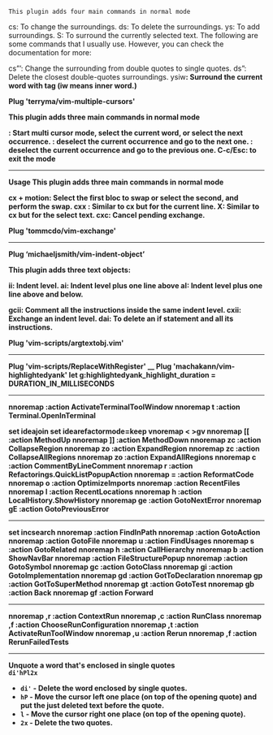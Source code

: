     This plugin adds four main commands in normal mode

cs: To change the surroundings.
ds: To delete the surroundings.
ys: To add surroundings.
S: To surround the currently selected text.
The following are some commands that I usually use. However, you can check the documentation for more:

cs”’: Change the surrounding from double quotes to single quotes.
ds”: Delete the closest double-quotes surroundings.
ysiw<b>: Surround the current word with <b> tag (iw means inner word.)

Plug 'terryma/vim-multiple-cursors'

This plugin adds three main commands in normal mode

<ALT-n>: Start multi cursor mode, select the current word, or select the next occurrence.
<ALT-x>: deselect the current occurrence and go to the next one.
<ALT-p>: deselect the current occurrence and go to the previous one.
C-c/Esc: to exit the mode

___

Usage
This plugin adds three main commands in normal mode

cx + motion: Select the first bloc to swap or select the second, and perform the swap.
cxx : Similar to cx but for the current line.
X: Similar to cx but for the select text.
cxc: Cancel pending exchange.

Plug 'tommcdo/vim-exchange'

___

Plug ‘michaeljsmith/vim-indent-object’

This plugin adds three text objects:

ii: Indent level.
ai: Indent level plus one line above
aI: Indent level plus one line above and below.

gcii: Comment all the instructions inside the same indent level.
cxii: Exchange an indent level.
dai: To delete an if statement and all its instructions.

Plug 'vim-scripts/argtextobj.vim'
___
Plug 'vim-scripts/ReplaceWithRegister'
__
Plug 'machakann/vim-highlightedyank'
let g:highlightedyank_highlight_duration = DURATION_IN_MILLISECONDS

___

nnoremap <c-t> :action ActivateTerminalToolWindow<CR>
nnoremap <leader>t :action Terminal.OpenInTerminal<CR>

set ideajoin
set idearefactormode=keep
vnoremap < <gv
vnoremap > >gv
nnoremap [[ :action MethodUp<CR>
nnoremap ]] :action MethodDown<CR>
nnoremap zc :action CollapseRegion<CR>
nnoremap zo :action ExpandRegion<CR>
nnoremap <leader>zc :action CollapseAllRegions<CR>
nnoremap <leader>zo :action ExpandAllRegions<CR>
nnoremap <leader>c :action CommentByLineComment<CR>
nnoremap <leader>r :action Refactorings.QuickListPopupAction<CR>
nnoremap <Leader>=  :action ReformatCode<CR>
nnoremap <leader>o :action OptimizeImports<CR>
nnoremap <c-r> :action RecentFiles<CR>
nnoremap <leader>l :action RecentLocations<CR>
nnoremap <leader>h  :action LocalHistory.ShowHistory<CR>
nnoremap ge :action GotoNextError<CR>
nnoremap gE :action GotoPreviousError<CR>

___

set incsearch
nnoremap <c-/> :action FindInPath<CR>
nnoremap <c-a> :action GotoAction<CR>
nnoremap <c-f> :action GotoFile<CR>
nnoremap <leader>u :action FindUsages<CR>
nnoremap <leader>s :action GotoRelated<CR>
nnoremap <leader>h :action CallHierarchy<CR>
nnoremap <leader>b :action ShowNavBar<CR>
nnoremap <c-s> :action FileStructurePopup<CR>
nnoremap <c-o> :action GotoSymbol<CR>
nnoremap gc :action GotoClass<CR>
nnoremap gi :action GotoImplementation<CR>
nnoremap gd :action GotToDeclaration<CR>
nnoremap gp :action GotToSuperMethod<CR>
nnoremap gt :action GotoTest<CR>
nnoremap gb :action Back<CR>
nnoremap gf :action Forward<CR>

___

nnoremap ,r :action ContextRun<CR>
nnoremap ,c :action RunClass<CR>
nnoremap ,f :action ChooseRunConfiguration<CR>
nnoremap ,t :action ActivateRunToolWindow<CR>
nnoremap ,u :action Rerun<CR>
nnoremap ,f :action RerunFailedTests<CR>

___


Unquote a word that's enclosed in single quotes  
`di'hPl2x`

- `di'` - Delete the word enclosed by single quotes.
- `hP` - Move the cursor left one place (on top of the opening quote) and put the just deleted text before the quote.
- `l` - Move the cursor right one place (on top of the opening quote).
- `2x` - Delete the two quotes.
